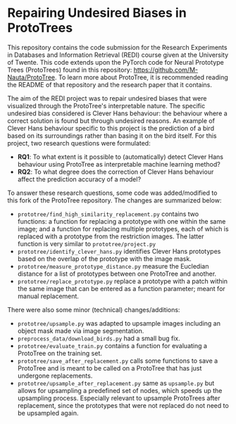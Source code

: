 # Repairing Undesired Biases in ProtoTrees
This repository contains the code submission for the Research Experiments in Databases and Information Retrieval (REDI) course given at the University of Twente. This code extends upon the PyTorch code for Neural Prototype Trees (ProtoTrees) found in this repository: https://github.com/M-Nauta/ProtoTree. To learn more about ProtoTree, it is recommended reading the README of that repository and the research paper that it contains.

The aim of the REDI project was to repair undesired biases that were visualized through the ProtoTree's interpretable nature. The specific undesired bias considered is Clever Hans behaviour: the behaviour where a correct solution is found but through undesired reasons. An example of Clever Hans behaviour specific to this project is the prediction of a bird based on its surroundings rather than basing it on the bird itself. For this project, two research questions were formulated:
- **RQ1**: To what extent is it possible to (automatically) detect Clever Hans behaviour using ProtoTree as interpretable machine learning method?
- **RQ2**: To what degree does the correction of Clever Hans behaviour affect the prediction accuracy of a model?

To answer these research questions, some code was added/modified to this fork of the ProtoTree repository. The changes are summarized below:
- `prototree/find_high_similarity_replacement.py` contains two functions: a function for replacing a prototype with one within the same image; and a function for replacing multiple prototypes, each of which is replaced with a prototype from the restriction images. The latter function is very similar to `prototree/project.py`
- `prototree/identify_clever_hans.py` identifies Clever Hans prototypes based on the overlap of the prototype with the image mask.
- `prototree/measure_prototype_distance.py` measure the Eucledian distance for a list of prototypes between one ProtoTree and another.
- `prototree/replace_prototype.py` replace a prototype with a patch within the same image that can be entered as a function parameter; meant for manual replacement.

There were also some minor (technical) changes/additions:
- `prototree/upsample.py` was adapted to upsample images including an object mask made via image segmentation.
- `preprocess_data/download_birds.py` had a small bug fix.
- `prototree/evaluate_train.py` contains a function for evaluating a ProtoTree on the training set.
- `prototree/save_after_replacement.py` calls some functions to save a ProtoTree and is meant to be called on a ProtoTree that has just undergone replacements.
- `prototree/upsample_after_replacement.py` same as `upsample.py` but allows for upsampling a predefined set of nodes, which speeds up the upsampling process. Especially relevant to upsample ProtoTrees after replacement, since the prototypes that were not replaced do not need to be upsampled again.
